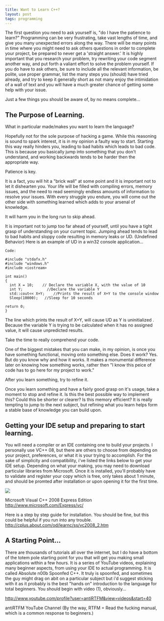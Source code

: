 ```yaml
---
title: Want to Learn C++? 
layout: post
tags: programming
---
```


The first question you need to ask yourself is, "do I have the patience to learn?" Programming can be very frustrating, take vast lengths of time, and give you many unexpected errors along the way. There will be many points in time where you might need to ask others questions in order to complete your project, be prepared to never get a 'straight answer.' It is highly important that you research your problem, try rewriting your code segment another way, and put forth a valiant effort to solve the problem yourself. If you do have to ask others, be sure to include all the relevant information, be polite, use proper grammar, list the many steps you (should) have tried already, and try to keep it generally short as not many enjoy the intimidation of a wall of text and you will have a much greater chance of getting some help with your issue.

Just a few things you should be aware of, by no means complete...


## The Purpose of Learning.

What in particular made/makes you want to learn the language? 

Hopefully not for the sole purpose of hacking a game. While this reasoning is sound to spark interest, it is in my opinion a faulty way to start. Starting this way really hinders you, leading to bad habits which leads to bad code. This is because you basically jump into something that you don't understand, and working backwards tends to be harder then the appropriate way.

Patience is key.
    
It is a fact, you will hit a "brick wall" at some point and it is important not to let it dishearten you. Your life will be filled with compiling errors, memory issues, and the need to read seemingly endless amounts of information to resolve your issues. With every struggle you endure, you will come out the other side with something learned which adds to your arsenal of knowledge.

It will harm you in the long run to skip ahead.
    
It is important not to jump too far ahead of yourself, until you have a tight grasp of understanding on your current topic. Jumping ahead tends to lead to bad habits and sloppy code resulting in memory leaks or UD. (Undefined Behavior) Here is an example of UD in a win32 console application...
    
    Code:	

    #include "stdafx.h"
    #include "windows.h"
    #include <iostream>

    int main()
    {
      int X = 10;    // Declare the variable X, with the value of 10
      int Y;           //Declare the variable Y
      std::cout<< X+Y;    //Prints the result of X+Y to the console window
      Sleep(10000);   //Sleep for 10 seconds

    return 0;
    }

The line which prints the result of X+Y, will cause UD as Y is uninitialized . Because the variable Y is trying to be calculated when it has no assigned value, it will cause unpredicted results.


Take the time to really comprehend your code.

One of the biggest mistakes that you can make, in my opinion, is once you have something functional, moving onto something else. Does it work? Yes. But do you know why and how it works. It makes a monumental difference later on knowing how something works, rather then "I know this peice of code has to go here for my project to work."

After you learn something, try to refine it.

Once you learn something and have a fairly good grasp on it's usage, take a moment to stop and refine it. Is this the best possible way to implement this? Could this be shorter or clearer? Is this memory efficient? It is really tempting to jump to the next subject, but refining what you learn helps form a stable base of knowledge you can build upon.

## Getting your IDE setup and preparing to start learning.

You will need a compiler or an IDE containing one to build your projects. I personally use VC++ 08, but there are others to choose from depending on your project, preferences, or what it is your trying to accomplish. For the sake of simplicity and compatibility, i've listed the links below to get your IDE setup. Depending on what your making, you may need to download particular libraries from Microsoft. Once it is installed, you'll probably have to validate and register your copy which is free, only takes about 1 minute, and should be promted after installation or upon opening it for the first time.

![](https://web.archive.org/web/20111002041252im_/http://img38.imageshack.us/img38/9194/vsecppheader.jpg)

Microsoft Visual C++ 2008 Express Edition
http://www.microsoft.com/Express/vc/

Here is a step by step guide for installation. You should be fine, but this could be helpful if you run into any trouble.
http://cplus.about.com/od/learnc/ss/vc2008_2.htm

## A Starting Point...

There are thousands of tutorials all over the internet, but I do have a bottom of the totem pole starting point for you that will get you making small applications within a few hours. It is a series of YouTube videos, explaining many beginner aspects, from using your IDE to actual programming. It is called Absolute n00b Spoonfed C++. It truly is spoonfed, and sometimes the guy might drag on abit on a particular subject but i'd suggest sticking with it as it probably is the best "hands on" introduction to the language for total beginners. You should begin with video (1), obviously...

http://www.youtube.com/profile?user=antiRTFM&view=videos&start=40

antiRTFM YouTube Channel (By the way, RTFM = Read the fucking manual, which is a common response to beginners.)

